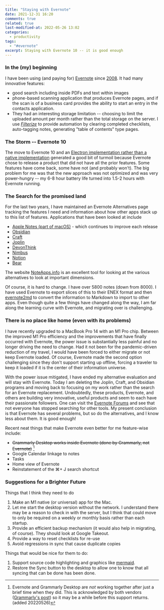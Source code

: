 ```yaml
---
title: "Staying with Evernote"
date: 2021-12-31 16:20
comments: true
related: true
last-modified-at: 2022-05-26 13:02
categories:
  - productivity
tags:
  - "#evernote"
excerpt: Staying with Evernote 10 -- it is good enough
---
```

### In the (my) beginning

I have been using (and paying for) [Evernote](https://evernote.com) since [2008](/blog/2008/08/25/evernote/).  It had many innovative features: 

* good search including inside PDFs and text within images
* phone-based scanning application that produces Evernote pages, and if the scan is of a business card provides the ability to start an entry in the contacts application.
* They had an interesting storage limitation -- choosing to limit the uploaded amount per month rather than the total storage on the server.  I use *[Filterize](https://filterize.net)* to provide automation by clearing completed checklists, auto-tagging notes, generating "table of contents" type pages.

### The Storm -- Evernote 10

The move to Evernote 10 and an [Electron implementation rather than a native implementation](https://evernote.com/blog/new-windows-mac/) generated a good bit of turmoil because Evernote chose to release a product that did not have all the prior features.  Some features have come back, some have not (and probably won't).  The big problem for me was that the new approach was not optimized and was very power-hungry -- my 6-8 hour battery life turned into 1.5-2 hours with Evernote running.

### The Search for the promised land

For the last two years, I have maintained an Evernote Alternatives page tracking the features I need and information about how other apps stack up to this list of features.  Applications that have been looked at include

* [Apple Notes (part of macOS)](https://www.apple.com/macos/monterey/features/) - which continues to improve each release
* [Obsidian](https://obsidian.md)
* [Craft](https://www.craft.do)
* [Joplin](https://joplinapp.org)
* [DevonThink](https://www.devontechnologies.com)
* [Nimbus](https://nimbusweb.me)
* [Notion](https://www.notion.so/product?fredir=1)
* [Bear](https://bear.app)

The website [NoteApps.info](https://www.noteapps.info) is an excellent tool for looking at the various alternatives to look at important dimensions.

Of course, it is hard to change.  I have over 5800 notes (down from 8000).  I have used Evernote to export slices of this to their ENEX format and then [evernote2md](https://github.com/wormi4ok/evernote2md) to convert the information to Markdown to import to other apps.  Even though quite a few things have changed along the way, I am far along the learning curve with Evernote, and migrating over is challenging.

### There is no place like home (even with its problems)

I have recently upgraded to a MacBook Pro 14 with an M1 Pro chip.  Between the improved M1 Pro efficiency and the improvements that have finally occurred with Evernote, the power issue is substantially less painful and no longer driving the need to change.  Had it not been for the pandemic-driven reduction of my travel, I would have been forced to either migrate or not keep Evernote loaded.  Of course, Evernote made the second option challenging since they don't support starting up offline, forcing a traveler to keep it loaded if it is the center of their information universe.

With the power issue mitigated, I have ended my alternative evaluation and will stay with Evernote.  Today I am deleting the Joplin, Craft, and Obsidian programs and moving back to focusing on my work rather than the search for an Evernote replacement.  Undoubtedly, these products, Evernote, and others are building very innovative, useful products and seem to each have their passionate followers.  One can visit the [Evernote Forums](https://discussions.evernote.com) and see that not everyone has stopped searching for other tools.  My present conclusion is that Evernote has several problems, but so do the alternatives, and I know less about them.  It is good enough!

Recent neat things that make Evernote even better for me feature-wise include:

* <del>Grammarly Desktop works inside Evernote (done by Grammarly, not Evernote)</del> [^1]
* Google Calendar linkage to notes
* Tasks
* Home view of Evernote
* Reinstatement of the ⌘+ J search shortcut


### Suggestions for a Brighter Future

Things that I think they need to do

1. Make an M1 native (or universal) app for the Mac.
2. Let me start the desktop version without the network.  I understand there may be a reason to check in with the server, but I think that could move to only be required on a weekly or monthly basis rather than each startup.
3. Provide an efficient backup mechanism (it would also help in migrating, of course). They should look at Google Takeout.
4. Provide a way to reset checklists for re-use
5. Avoid regressions in sync that cause duplicate copies

Things that would be nice for them to do:

1. Support source code highlighting and graphics like [mermaid](https://mermaid-js.github.io/mermaid/#/).
2. Restore the Sync button to the desktop to allow one to know that all syncing that can be done has been done.


[^1]:  Evernote and Grammarly Desktop are *not* working together after just a brief time when they did.  This is acknowledged by both vendors ([Grammarly's post][GPost]) so it may be a while before this support returns. (added 20220526)

[GPost]: https://support.grammarly.com/hc/en-us/articles/4428282986893-Grammarly-for-Mac-doesn-t-work-in-certain-apps-for-Mac